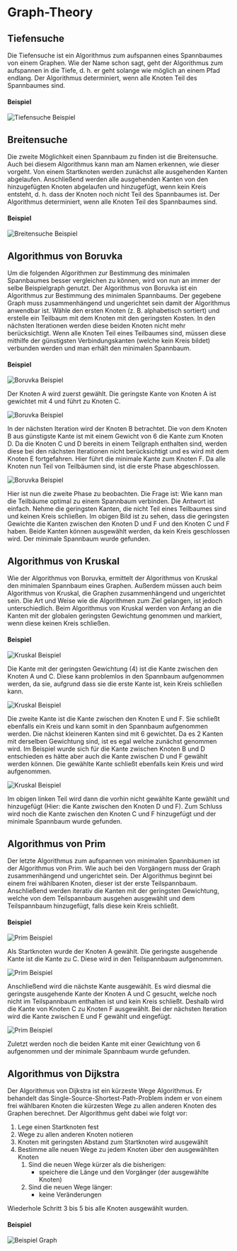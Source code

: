 # Graph-Theory


## Tiefensuche

Die Tiefensuche ist ein Algorithmus zum aufspannen eines Spannbaumes von einem Graphen. Wie der Name schon sagt, geht der Algorithmus zum aufspannen in die Tiefe, d. h. er geht solange wie möglich an einem Pfad endlang. Der Algorithmus determiniert, wenn alle Knoten Teil des Spannbaumes sind.

#### Beispiel

![Tiefensuche Beispiel](https://github.com/JoBo33/Graph-Theory/blob/main/GraphTheory/Examples/Depth-First%20search.png "Beispiel Tiefensuche")



## Breitensuche

Die zweite Möglichkeit einen Spannbaum zu finden ist die Breitensuche. Auch bei diesem Algorithmus kann man am Namen erkennen, wie dieser vorgeht. Von einem Startknoten werden zunächst alle ausgehenden Kanten abgelaufen. Anschließend werden alle ausgehenden Kanten von den hinzugefügten Knoten abgelaufen und hinzugefügt, wenn kein Kreis entsteht, d. h. dass der Knoten noch nicht Teil des Spannbaumes ist. Der Algorithmus determiniert, wenn alle Knoten Teil des Spannbaumes sind.

#### Beispiel

![Breitensuche Beispiel](https://github.com/JoBo33/Graph-Theory/blob/main/GraphTheory/Examples/Breadth-First%20search.png "Beispiel Breitensuche")



## Algorithmus von Boruvka 

Um die folgenden Algorithmen zur Bestimmung des minimalen Spannbaumes besser vergleichen zu können, wird von nun an immer der selbe Beispielgraph genutzt. 
Der Algorithmus von Boruvka ist ein Algorithmus zur Bestimmung des minimalen Spannbaums. Der gegebene Graph muss zusammenhängend und ungerichtet sein damit der Algorithmus anwendbar ist. Wähle den ersten Knoten (z. B. alphabetisch sortiert) und erstelle ein Teilbaum mit dem Knoten mit den geringsten Kosten. In den nächsten Iterationen werden diese beiden Knoten nicht mehr berücksichtigt. Wenn alle Knoten Teil eines Teilbaumes sind, müssen diese mithilfe der günstigsten Verbindungskanten (welche kein Kreis bildet) verbunden werden und man erhält den minimalen Spannbaum.

#### Beispiel

![Boruvka Beispiel](https://github.com/JoBo33/Graph-Theory/blob/main/GraphTheory/Examples/Boruvka-Example-Graph.png "Beispiel für den Algorithmus von Boruvka")

Der Knoten A wird zuerst gewählt. Die geringste Kante von Knoten A ist gewichtet mit 4 und führt zu Knoten C. 

![Boruvka Beispiel](https://github.com/JoBo33/Graph-Theory/blob/main/GraphTheory/Examples/Boruvka-Example-Graph2.png "Beispiel für den Algorithmus von Boruvka")

In der nächsten Iteration wird der Knoten B betrachtet. Die von dem Knoten B aus günstigste Kante ist mit einem Gewicht von 6 die Kante zum Knoten D. 
Da die Knoten C und D bereits in einem Teilgraph enthalten sind, werden diese bei den nächsten Iterationen nicht berücksichtigt und es wird mit dem Knoten E fortgefahren. Hier führt die minimale Kante zum Knoten F. Da alle Knoten nun Teil von Teilbäumen sind, ist die erste Phase abgeschlossen. 

![Boruvka Beispiel](https://github.com/JoBo33/Graph-Theory/blob/main/GraphTheory/Examples/Boruvka-Example-Graph3.png "Beispiel für den Algorithmus von Boruvka")

Hier ist nun die zweite Phase zu beobachten. Die Frage ist: Wie kann man die Teilbäume optimal zu einem Spannbaum verbinden. Die Antwort ist einfach. Nehme die geringsten Kanten, die nicht Teil eines Teilbaumes sind und keinen Kreis schließen. Im obigen Bild ist zu sehen, dass die geringsten Gewichte die Kanten zwischen den Knoten D und F und den Knoten C und F haben. Beide Kanten können ausgewählt werden, da kein Kreis geschlossen wird. Der minimale Spannbaum wurde gefunden. 



## Algorithmus von Kruskal

Wie der Algorithmus von Boruvka, ermittelt der Algorithmus von Kruskal den minimalen Spannbaum eines Graphen. Außerdem müssen auch beim Algorithmus von Kruskal, die Graphen zusammenhängend und ungerichtet sein. Die Art und Weise wie die Algorithmen zum Ziel gelangen, ist jedoch unterschiedlich. Beim Algorithmus von Kruskal werden von Anfang an die Kanten mit der globalen geringsten Gewichtung genommen und markiert, wenn diese keinen Kreis schließen.

#### Beispiel

![Kruskal Beispiel](https://github.com/JoBo33/Graph-Theory/blob/main/GraphTheory/Examples/Kruskal-Example-Graph1.png "Beispiel für den Algorithmus von Kruskal")

Die Kante mit der geringsten Gewichtung (4) ist die Kante zwischen den Knoten A und C. Diese kann problemlos in den Spannbaum aufgenommen werden, da sie, aufgrund dass sie die erste Kante ist, kein Kreis schließen kann. 

![Kruskal Beispiel](https://github.com/JoBo33/Graph-Theory/blob/main/GraphTheory/Examples/Kruskal-Example-Graph2.png "Beispiel für den Algorithmus von Kruskal")

Die zweite Kante ist die Kante zwischen den Knoten E und F. Sie schließt ebenfalls ein Kreis und kann somit in den Spannbaum aufgenommen werden. Die nächst kleineren Kanten sind mit 6 gewichtet. Da es 2 Kanten mit derselben Gewichtung sind, ist es egal welche zunächst genommen wird. Im Beispiel wurde sich für die Kante zwischen Knoten B und D entschieden es hätte aber auch die Kante zwischen D und F gewählt werden können. Die gewählte Kante schließt ebenfalls kein Kreis und wird aufgenommen. 

![Kruskal Beispiel](https://github.com/JoBo33/Graph-Theory/blob/main/GraphTheory/Examples/Kruskal-Example-Graph3.png "Beispiel für den Algorithmus von Kruskal")

Im obigen linken Teil wird dann die vorhin nicht gewählte Kante gewählt und hinzugefügt (Hier: die Kante zwischen den Knoten D und F). Zum Schluss wird noch die Kante zwischen den Knoten C und F hinzugefügt und der minimale Spannbaum wurde gefunden.



## Algorithmus von Prim 

Der letzte Algorithmus zum aufspannen von minimalen Spannbäumen ist der Algorithmus von Prim. Wie auch bei den Vorgängern muss der Graph zusammenhängend und ungerichtet sein. Der Algorithmus beginnt bei einem frei wählbaren Knoten, dieser ist der erste Teilspannbaum. Anschließend werden iterativ die Kanten mit der geringsten Gewichtung, welche von dem Teilspannbaum ausgehen ausgewählt und dem Teilspannbaum hinzugefügt, falls diese kein Kreis schließt.

#### Beispiel

![Prim Beispiel](https://github.com/JoBo33/Graph-Theory/blob/main/GraphTheory/Examples/Prim-Example-Graph1.png "Beispiel für den Algorithmus von Prim")

Als Startknoten wurde der Knoten A gewählt. Die geringste ausgehende Kante ist die Kante zu C. Diese wird in den Teilspannbaum aufgenommen.

![Prim Beispiel](https://github.com/JoBo33/Graph-Theory/blob/main/GraphTheory/Examples/Prim-Example-Graph1.png "Beispiel für den Algorithmus von Prim")

Anschließend wird die nächste Kante ausgewählt. Es wird diesmal die geringste ausgehende Kante der Knoten A und C gesucht, welche noch nicht im Teilspannbaum enthalten ist und kein Kreis schließt. Deshalb wird die Kante von Knoten C zu Knoten F ausgewählt. Bei der nächsten Iteration wird die Kante zwischen E und F gewählt und eingefügt. 

![Prim Beispiel](https://github.com/JoBo33/Graph-Theory/blob/main/GraphTheory/Examples/Prim-Example-Graph1.png "Beispiel für den Algorithmus von Prim")

Zuletzt werden noch die beiden Kante mit einer Gewichtung von 6 aufgenommen und der minimale Spannbaum wurde gefunden.


## Algorithmus von Dijkstra

Der Algorithmus von Dijkstra ist ein kürzeste Wege Algorithmus. Er behandelt das Single-Source-Shortest-Path-Problem indem er von einem frei wählbaren Knoten die kürzesten Wege zu allen anderen Knoten des Graphen berechnet. Der Algorithmus geht dabei wie folgt vor: 
1. Lege einen Startknoten fest
2. Wege zu allen anderen Knoten notieren
3. Knoten mit geringsten Abstand zum Startknoten wird ausgewählt 
4. Bestimme alle neuen Wege zu jedem Knoten über den ausgewählten Knoten
    1. 	Sind die neuen Wege kürzer als die bisherigen:
  	    - speichere die Länge und den Vorgänger (der ausgewählte Knoten)
    2.  Sind die neuen Wege länger: 
	      - keine Veränderungen

Wiederhole Schritt 3 bis 5 bis alle Knoten ausgewählt wurden.

#### Beispiel

![Beispiel Graph](https://github.com/JoBo33/Graph-Theory/blob/main/GraphTheory/Examples/Example-Graph-Shortest-Path.png "Beispiel Graph")









